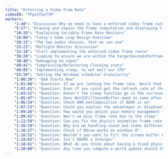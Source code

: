 ```yaml
---
title: "Enforcing a Video Fram Rate"
videoID: "TPpn2fee77M"
markers:
    "1:40": "Discussion Why we need to have a enforced video frame rate"
    "5:27": "Drawing and expain the frame computation and displaying timeline"
    "10:35": "Explaining Variable Frame Rate Monitors"
    "18:00": "Casey's Game Loop Design Overview"
    "20:15": "The two audio choices, that we can use"
    "25:23": "Multiple Monitor discussion"
    "32:10": "Start implementing the enforced video frame reate"
    "36:20": "Looping to ensure we are within the targetSecondsPerFrame"
    "38:40": "Debugging no input"
    "40:41": "Compressing/Refactoring Clocking stats"
    "49:05": "Implementing sleep, to not melt our CPU"
    "53:20": "Setting the Windows scheduler Granularity"
    "1:00:30": "Q&A Starts Now"
    "1:01:08": "Question: If we are locking the frame rate. Would that not mean that someone with a lower end Computer, would have a slower game speed to others"
    "1:02:41": "Question: Even if you could get the refresh rate of the monitor, how do you sync with it on the vertical blink"
    "1:03:52": "Question: Doesn't the sleep function go in the surrounding IF instead of the WHILE loop"
    "1:05:47": "Question: Does Win32FillSoundBuffer need to come after the vsync loop"
    "1:06:54": "Question: Check DWM.GetComposition if AERO is on"
    "1:07:13": "Question: Could you explain the advantages or disadvantages to handling update and render on different threads"
    "1:09:26": "Question: How would you adjust your memory management to work on devices with limited memory"
    "1:09:42": "Question: Won't we miss frame rate due to the sleep"
    "1:12:58": "Question: Can you fix the physics animation frame rate without fixing the missing frame issue"
    "1:16:10": "Question: Why are we handling sound and video differently"
    "1:16:27": "Question: Check if DDraw works on windows 8"
    "1:16:52": "Question: Wouldn't you want to fill the screen buffer before you hit the flip point, so it can grab the screen at the flip point"
    "1:18:03": "Question: Isn't DWORD a Interger"
    "1:18:41": "Question: What do you think about having a fixed physics time unconnected to the drawn frame time"
    "1:20:00": "Question: Any time you compute a world update should that not just set something that says if we get there early then wait."
---
```

